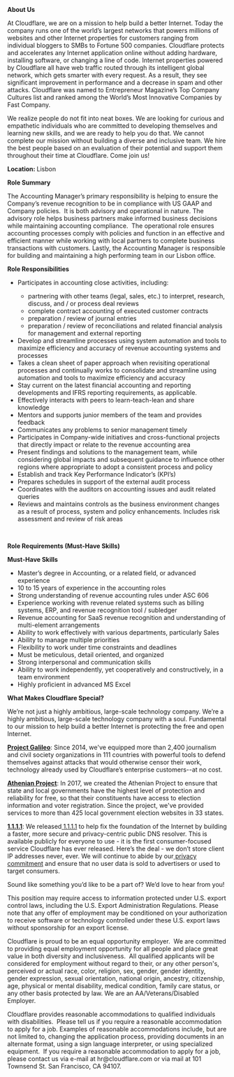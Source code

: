 <div class="content-intro">
	<div><strong>About Us</strong></div>
	<div>
		<p>At Cloudflare, we are on a mission to help build a better Internet. Today the company runs one of the world’s largest networks that powers millions of websites and other Internet properties for customers ranging from individual bloggers to SMBs to Fortune 500 companies. Cloudflare protects and accelerates any Internet application online without adding hardware, installing software, or changing a line of code. Internet properties powered by Cloudflare all have web traffic routed through its intelligent global network, which gets smarter with every request. As a result, they see significant improvement in performance and a decrease in spam and other attacks. Cloudflare was named to Entrepreneur Magazine’s Top Company Cultures list and ranked among the World’s Most Innovative Companies by Fast Company.&nbsp;</p>
		<p><span style="font-weight: 400;">We realize people do not fit into neat boxes. We are looking for curious and empathetic individuals who are committed to developing themselves and learning new skills, and we are ready to help you do that. We cannot complete our mission without building a diverse and inclusive team. We hire the best people based on an evaluation of their potential and support them throughout their time at Cloudflare. Come join us!&nbsp;</span></p>
	</div>
</div>
<p><strong>Location:&nbsp;</strong>Lisbon</p>
<p><strong>Role Summary</strong></p>
<p>The Accounting Manager’s primary responsibility is helping to ensure the Company’s revenue recognition to be in compliance with US GAAP and Company policies.&nbsp; It is both advisory and operational in nature. The advisory role helps business partners make informed business decisions while maintaining accounting compliance.&nbsp; The operational role ensures accounting processes comply with policies and function in an effective and efficient manner while working with local partners to complete business transactions with customers. Lastly, the Accounting Manager is responsible for building and maintaining a high performing team in our Lisbon office.</p>
<p><strong>Role Responsibilities</strong></p>
<ul>
	<li>Participates in accounting close activities, including:</li>
	<ul>
		<li>partnering with other teams (legal, sales, etc.) to interpret, research, discuss, and / or process deal reviews</li>
		<li>complete contract accounting of executed customer contracts</li>
		<li>preparation / review of journal entries</li>
		<li>preparation / review of reconciliations and related financial analysis for management and external reporting</li>
	</ul>
	<li>Develop and streamline processes using system automation and tools to maximize efficiency and accuracy of revenue accounting systems and processes</li>
	<li>Takes a clean sheet of paper approach when revisiting operational processes and continually works to consolidate and streamline using automation and tools to maximize efficiency and accuracy</li>
	<li>Stay current on the latest financial accounting and reporting developments and IFRS reporting requirements, as applicable.</li>
	<li>Effectively interacts with peers to learn-teach-lean and share knowledge</li>
	<li>Mentors and supports junior members of the team and provides feedback</li>
	<li>Communicates any problems to senior management timely</li>
	<li>Participates in Company-wide initiatives and cross-functional projects that directly impact or relate to the revenue accounting area</li>
	<li>Present findings and solutions to the management team, while considering global impacts and subsequent guidance to influence other regions where appropriate to adopt a consistent process and policy</li>
	<li>Establish and track Key Performance Indicator’s (KPI’s)</li>
	<li>Prepares schedules in support of the external audit process</li>
	<li>Coordinates with the auditors on accounting issues and audit related queries</li>
	<li>Reviews and maintains controls as the business environment changes as a result of process, system and policy enhancements. Includes risk assessment and review of risk areas</li>
</ul>
<p>&nbsp;</p>
<p><strong>Role Requirements (Must-Have Skills)</strong></p>
<p><strong>Must-Have Skills</strong></p>
<ul>
	<li>Master’s degree in Accounting, or a related field, or advanced experience</li>
	<li>10 to 15 years of experience in the accounting roles</li>
	<li>Strong understanding of revenue accounting rules under ASC 606</li>
	<li>Experience working with revenue related systems such as billing systems, ERP, and revenue recognition tool / subledger</li>
	<li>Revenue accounting for SaaS revenue recognition and understanding of multi-element arrangements</li>
	<li>Ability to work effectively with various departments, particularly Sales</li>
	<li>Ability to manage multiple priorities</li>
	<li>Flexibility to work under time constraints and deadlines</li>
	<li>Must be meticulous, detail oriented, and organized</li>
	<li>Strong interpersonal and communication skills</li>
	<li>Ability to work independently, yet cooperatively and constructively, in a team environment</li>
	<li>Highly proficient in advanced MS Excel</li>
</ul>
<div class="content-conclusion">
	<p><strong>What Makes Cloudflare Special?</strong></p>
	<p><span style="font-weight: 400;">We’re not just a highly ambitious, large-scale technology company. We’re a highly ambitious, large-scale technology company with a soul. Fundamental to our mission to help build a better Internet is protecting the free and open Internet.</span></p>
	<p><a href="https://blog.cloudflare.com/protecting-free-expression-online/"><strong>Project Galileo</strong></a><span style="font-weight: 400;">: Since 2014, we've equipped more than 2,400 journalism and civil society organizations in 111 countries with powerful tools to defend themselves against attacks that would otherwise censor their work, technology already used by Cloudflare’s enterprise customers--at no cost.</span></p>
	<p><strong><a href="https://www.cloudflare.com/athenian/">Athenian Project</a></strong><span style="font-weight: 400;">: In 2017, we created the Athenian Project to ensure that state and local governments have the highest level of protection and reliability for free, so that their constituents have access to election information and voter registration. Since the project, we've provided services to more than 425 local government election websites in 33 states.</span></p>
	<p><a href="https://1.1.1.1/"><strong>1.1.1.1</strong></a><span style="font-weight: 400;">: We released</span><a href="https://1.1.1.1/"> <span style="font-weight: 400;">1.1.1.1</span></a><span style="font-weight: 400;"> to help fix the foundation of the Internet by building a faster, more secure and privacy-centric public DNS resolver. This is available publicly for everyone to use - it is the first consumer-focused service Cloudflare has ever released. Here’s the deal - we don’t store client IP addresses never, ever. We will continue to abide by our</span><a href="https://developers.cloudflare.com/1.1.1.1/privacy/public-dns-resolver"> privacy commitment</a><span style="font-weight: 400;"> and ensure that no user data is sold to advertisers or used to target consumers.</span></p>
	<p><span style="font-weight: 400;">Sound like something you’d like to be a part of? We’d love to hear from you!</span></p>
	<p><span style="font-weight: 400;">This position may require access to information protected under U.S. export control laws, including the U.S. Export Administration Regulations. Please note that any offer of employment may be conditioned on your authorization to receive software or technology controlled under these U.S. export laws without sponsorship for an export license.</span></p>
	<p><span style="font-weight: 400;">Cloudflare is proud to be an equal opportunity employer. &nbsp;We are committed to providing equal employment opportunity for all people and place great value in both diversity and inclusiveness. &nbsp;All qualified applicants will be considered for employment without regard to their, or any other person's, perceived or actual</span> <span style="font-weight: 400;">race, color, religion, sex, gender, gender identity, gender expression, sexual orientation, national origin, ancestry, citizenship, age, physical or mental disability, medical condition, family care status, or any other basis protected by law. </span><span style="font-weight: 400;">We are an AA/Veterans/Disabled Employer.</span></p>
	<p><span style="font-weight: 400;">Cloudflare provides reasonable accommodations to qualified individuals with disabilities. &nbsp;Please tell us if you require a reasonable accommodation to apply for a job. Examples of reasonable accommodations include, but are not limited to, changing the application process, providing documents in an alternate format, using a sign language interpreter, or using specialized equipment. &nbsp;If you require a reasonable accommodation to apply for a job, please contact us via e-mail at </span><span style="font-weight: 400;">hr@cloudflare.com</span><span style="font-weight: 400;"> or via mail at 101 Townsend St. San Francisco, CA 94107.</span></p>
</div>